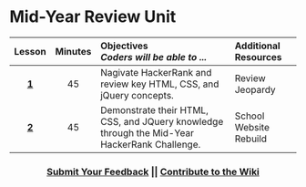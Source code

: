 # Mid-Year Review Unit 

|Lesson|Minutes|Objectives <br> *Coders will be able to ...*|Additional Resources|
|:-------:|:-------:|:-------|:-------|
|[**1**](https://drive.google.com/open?id=1Jsh8ASe1FfjEopFyOM2E8ny9t4ugIaZYHtUJ59NrjbE)|45| Nagivate HackerRank and review key HTML, CSS, and jQuery concepts.|Review Jeopardy|(https://docs.google.com/presentation/d/1R3-7fGxamtDVgjeS7oxjGUrwRMk6weSa6pEczrAJXY8/edit#slide=id.g1d0118cf2a_0_406)|
|[**2**](https://drive.google.com/open?id=1n8EFbqXP_0KtCWmXfEp5atNM5rChbg1_3XndYayhUjs)|45| Demonstrate their HTML, CSS, and JQuery knowledge through the Mid-Year HackerRank Challenge.|School Website Rebuild|(https://github.com/ScriptEdcurriculum/curriculum2016/tree/master/year1/units/unitReview/topics/topic3)|


 <h3 align="center"><a href="https://docs.google.com/forms/d/e/1FAIpQLSfx0wkLyw_jSOhWR2yY8GTR8TV2NXYZc40us7aPHnl9bO6WAQ/viewform">Submit Your Feedback</a> || <a href="https://github.com/ScriptEdcurriculum/curriculum17-18/wiki/1.-Foundations#review-unit-nid-year-review">Contribute to the Wiki</a></h3> 

